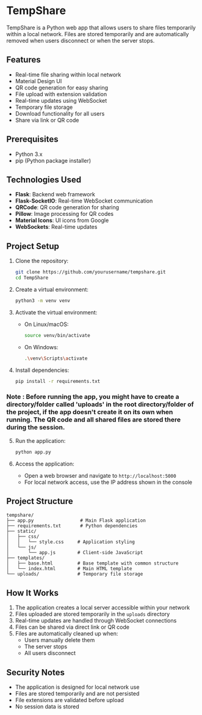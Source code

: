 # TempShare

TempShare is a Python web app that allows users to share files temporarily within a local network. Files are stored temporarily and are automatically removed when users disconnect or when the server stops.

## Features

- Real-time file sharing within local network
- Material Design UI
- QR code generation for easy sharing
- File upload with extension validation
- Real-time updates using WebSocket
- Temporary file storage
- Download functionality for all users
- Share via link or QR code

## Prerequisites

- Python 3.x
- pip (Python package installer)

## Technologies Used

- **Flask**: Backend web framework
- **Flask-SocketIO**: Real-time WebSocket communication
- **QRCode**: QR code generation for sharing
- **Pillow**: Image processing for QR codes
- **Material Icons**: UI icons from Google
- **WebSockets**: Real-time updates

## Project Setup

1. Clone the repository:
   ```bash
   git clone https://github.com/yourusername/tempshare.git
   cd TempShare
   ```

2. Create a virtual environment:
   ```bash
   python3 -m venv venv
   ```

3. Activate the virtual environment:
   - On Linux/macOS:
     ```bash
     source venv/bin/activate
     ```
   - On Windows:
     ```bash
     .\venv\Scripts\activate
     ```

4. Install dependencies:
   ```bash
   pip install -r requirements.txt
   ```

### Note : Before running the app, you might have to create a directory/folder called 'uploads' in the root directory/folder of the project, if the app doesn't create it on its own when running. The QR code and all shared files are stored there during the session.

5. Run the application:
   ```bash
   python app.py
   ```

6. Access the application:
   - Open a web browser and navigate to `http://localhost:5000`
   - For local network access, use the IP address shown in the console

## Project Structure

```
tempshare/
├── app.py                 # Main Flask application
├── requirements.txt       # Python dependencies
├── static/
│   ├── css/
│   │   └── style.css     # Application styling
│   └── js/
│       └── app.js        # Client-side JavaScript
├── templates/
│   ├── base.html         # Base template with common structure
│   └── index.html        # Main HTML template
└── uploads/              # Temporary file storage
```

## How It Works

1. The application creates a local server accessible within your network
2. Files uploaded are stored temporarily in the `uploads` directory
3. Real-time updates are handled through WebSocket connections
4. Files can be shared via direct link or QR code
5. Files are automatically cleaned up when:
   - Users manually delete them
   - The server stops
   - All users disconnect

## Security Notes

- The application is designed for local network use
- Files are stored temporarily and are not persisted
- File extensions are validated before upload
- No session data is stored
